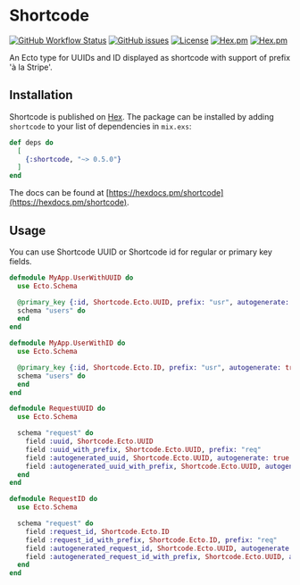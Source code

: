 # Shortcode

[![GitHub Workflow Status](https://img.shields.io/github/workflow/status/elielhaouzi/shortcode/CI?cacheSeconds=3600&style=flat-square)](https://github.com/elielhaouzi/shortcode/actions) [![GitHub issues](https://img.shields.io/github/issues-raw/elielhaouzi/shortcode?style=flat-square&cacheSeconds=3600)](https://github.com/elielhaouzi/shortcode/issues) [![License](https://img.shields.io/badge/license-MIT-brightgreen.svg?cacheSeconds=3600?style=flat-square)](http://opensource.org/licenses/MIT) [![Hex.pm](https://img.shields.io/hexpm/v/shortcode?style=flat-square)](https://hex.pm/packages/shortcode) [![Hex.pm](https://img.shields.io/hexpm/dt/shortcode?style=flat-square)](https://hex.pm/packages/shortcode)

An Ecto type for UUIDs and ID displayed as shortcode with support of prefix 'à la Stripe'.

## Installation

Shortcode is published on [Hex](https://hex.pm/packages/shortcode). The package can be installed
by adding `shortcode` to your list of dependencies in `mix.exs`:

```elixir
def deps do
  [
    {:shortcode, "~> 0.5.0"}
  ]
end
```

The docs can be found at [https://hexdocs.pm/shortcode](https://hexdocs.pm/shortcode).

## Usage

You can use Shortcode UUID or Shortcode id for regular or primary key fields.

```elixir
defmodule MyApp.UserWithUUID do
  use Ecto.Schema

  @primary_key {:id, Shortcode.Ecto.UUID, prefix: "usr", autogenerate: true}
  schema "users" do
  end
end

defmodule MyApp.UserWithID do
  use Ecto.Schema

  @primary_key {:id, Shortcode.Ecto.ID, prefix: "usr", autogenerate: true}
  schema "users" do
  end
end
```

```elixir
defmodule RequestUUID do
  use Ecto.Schema

  schema "request" do
    field :uuid, Shortcode.Ecto.UUID
    field :uuid_with_prefix, Shortcode.Ecto.UUID, prefix: "req"
    field :autogenerated_uuid, Shortcode.Ecto.UUID, autogenerate: true
    field :autogenerated_uuid_with_prefix, Shortcode.Ecto.UUID, autogenerate: true, prefix: "req"
  end
end

defmodule RequestID do
  use Ecto.Schema

  schema "request" do
    field :request_id, Shortcode.Ecto.ID
    field :request_id_with_prefix, Shortcode.Ecto.ID, prefix: "req"
    field :autogenerated_request_id, Shortcode.Ecto.UUID, autogenerate: true
    field :autogenerated_request_id_with_prefix, Shortcode.Ecto.UUID, autogenerate: true, prefix: "req"
  end
end
```
